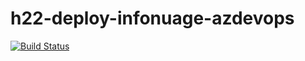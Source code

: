 # h22-deploy-infonuage-azdevops

[![Build Status](https://dev.azure.com/hinault/ProjetDemo/_apis/build/status/hinault.h22-deploy-infonuage-azdevops%20(3)?branchName=main)](https://dev.azure.com/hinault/ProjetDemo/_build/latest?definitionId=107&branchName=main)
